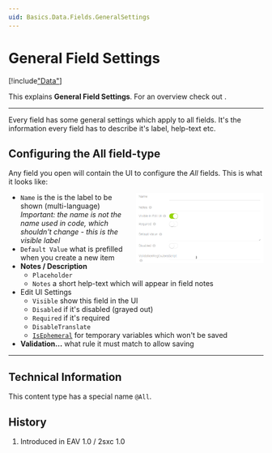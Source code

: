 ```yaml
---
uid: Basics.Data.Fields.GeneralSettings
---
```


# General Field Settings

[!include["Data"](~/pages/basics/data/_shared-content-types.md)]

This explains **General Field Settings**. For an overview check out [](xref:Basics.Data.Index).

---

Every field has some general settings which apply to all fields. It's the information every field has to describe it's label, help-text etc. 

## Configuring the All field-type

Any field you open will contain the UI to configure the _All_ fields. This is what it looks like:

<img src="./assets/all.png" width="50%" class="float-right" align="right">

* `Name` is the is the label to be shown (multi-language)  
_Important: the name is not the name used in code, which shouldn't change - this is the visible label_
* `Default Value` what is prefilled when you create a new item
* **Notes / Description**
  * `Placeholder`
  * `Notes` a short help-text which will appear in field notes
* Edit UI Settings
  * `Visible` show this field in the UI
  * `Disabled` if it's disabled (grayed out)
  * `Required` if it's required
  * `DisableTranslate`
  * [`IsEphemeral`](xref:Basics.Data.Fields.Ephemeral) for temporary variables which won't be saved
* **Validation...** what rule it must match to allow saving

---
## Technical Information

This content type has a special name `@All`.
## History

1. Introduced in EAV 1.0 / 2sxc 1.0